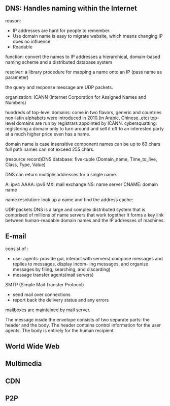 ## DNS: Handles naming within the Internet
reason:
 - IP addresses are hard for people to remember.
 - Use domain name is easy to migrate website, which means changing IP does no influence.
 - Readable

function: convert the names to IP addresses
a hierarchical, domain-based naming scheme and a distributed database system

resolver: a library procedure for mapping a name onto an IP (pass name as parameter)

the query and response message are UDP packets.

organization: ICANN (Internet Corporation for Assigned Names and Numbers)

hundreds of top-level domains: come in two flavors, generic and countries
non-latin alphabets were introduced in 2010.(in Arabic, Chinese..etc)
top-level domains are run by registrars appointed by ICANN.
cybersquatting: registering a domain only to turn around and sell it off to an interested party at a much higher price even has a name.

domain name is case insensitive
component names can be up to 63 chars
full path names can not exceed 255 chars.

(resource record)DNS database: five-tuple (Domain_name, Time_to_live, Class, Type, Value)

DNS can return multiple addresses for a single name.

A: ipv4
AAAA: ipv6
MX: mail exchange
NS: name server
CNAME: domain name

name resolution: look up a name and find the address
cache: 

UDP packets
DNS is a large and complex distributed system that is comprised of millions of name servers that work together
It forms a key link between human-readable domain names and the IP addresses of machines.

## E-mail
consist of : 
 - user agents: provide gui, interact with servers( compose messages and replies to messages, display incom- ing messages, and organize messages by filing, searching, and discarding)
 - message transfer agents(mail servers) 

SMTP (Simple Mail Transfer Protocol)
 - send mail over connections
 - report back the delivery status and any errors

mailboxes are maintained by mail server.

The message inside the envelope consists of two separate parts: the header and the body. The header contains control information for the user agents. The body is entirely for the human recipient.

## World Wide Web
## Multimedia
## CDN
## P2P

